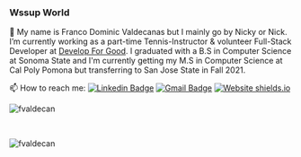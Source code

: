 ### Wssup World

👋  My name is Franco Dominic Valdecanas but I mainly go by Nicky or Nick. I’m currently working as a part-time Tennis-Instructor & volunteer Full-Stack Developer at [Develop For Good](https://www.developforgood.org/). I graduated with a B.S in Computer Science at Sonoma State and I'm currently getting my M.S in Computer Science at Cal Poly Pomona but transferring to San Jose State in Fall 2021. 

📫  How to reach me: 
[![Linkedin Badge](https://img.shields.io/badge/-francovaldecanas-blue?style=flat-square&logo=Linkedin&logoColor=white&link=https://www.linkedin.com/in/francovaldecanas/)](https://www.linkedin.com/in/francovaldecanas/)
[![Gmail Badge](https://img.shields.io/badge/-nickyvaldecanas@gmail.com-c14438?style=flat-square&logo=Gmail&logoColor=white&link=mailto:nickyvaldecanas@gmail.com)](mailto:nickyvaldecanas@gmail.com)
[![Website shields.io](https://img.shields.io/website-up-down-green-red/http/shields.io.svg)](https://fvaldecan.github.io/)

<p><img align="center" src="https://github-readme-stats.vercel.app/api?username=fvaldecan&&theme=dark&show_icons=true&locale=en" alt="fvaldecan" /></p>
<br/>
<p><img align="left" src="https://github-readme-stats.vercel.app/api/top-langs?username=fvaldecan&&theme=dark&show_icons=true&locale=en&layout=compact" alt="fvaldecan" /></p>


